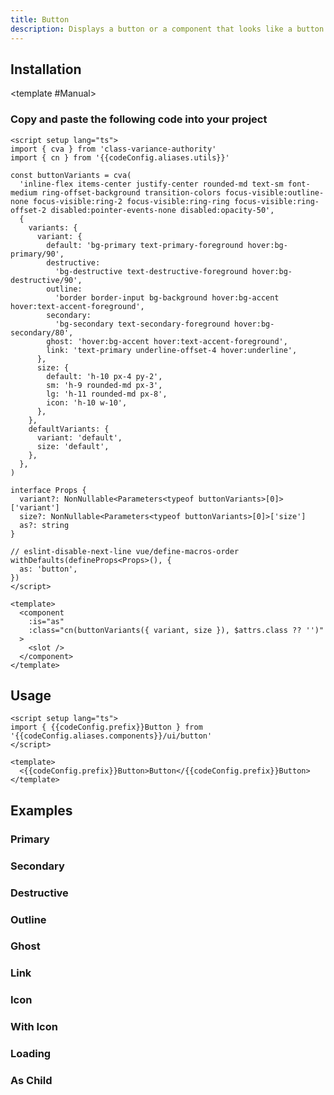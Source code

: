 ```yaml
---
title: Button
description: Displays a button or a component that looks like a button.
---
```


<script setup>
import { useConfigStore } from '@/stores/config'

const { codeConfig } = useConfigStore()
</script>


<ComponentPreview name="ButtonDemo"  /> 

## Installation

<TabPreview name="CLI">
<template #CLI>

```bash
npx shadcn-vue@latest add button
```
</template>

<template #Manual>

<Steps>

### Copy and paste the following code into your project

```vue-vue
<script setup lang="ts">
import { cva } from 'class-variance-authority'
import { cn } from '{{codeConfig.aliases.utils}}'

const buttonVariants = cva(
  'inline-flex items-center justify-center rounded-md text-sm font-medium ring-offset-background transition-colors focus-visible:outline-none focus-visible:ring-2 focus-visible:ring-ring focus-visible:ring-offset-2 disabled:pointer-events-none disabled:opacity-50',
  {
    variants: {
      variant: {
        default: 'bg-primary text-primary-foreground hover:bg-primary/90',
        destructive:
          'bg-destructive text-destructive-foreground hover:bg-destructive/90',
        outline:
          'border border-input bg-background hover:bg-accent hover:text-accent-foreground',
        secondary:
          'bg-secondary text-secondary-foreground hover:bg-secondary/80',
        ghost: 'hover:bg-accent hover:text-accent-foreground',
        link: 'text-primary underline-offset-4 hover:underline',
      },
      size: {
        default: 'h-10 px-4 py-2',
        sm: 'h-9 rounded-md px-3',
        lg: 'h-11 rounded-md px-8',
        icon: 'h-10 w-10',
      },
    },
    defaultVariants: {
      variant: 'default',
      size: 'default',
    },
  },
)

interface Props {
  variant?: NonNullable<Parameters<typeof buttonVariants>[0]>['variant']
  size?: NonNullable<Parameters<typeof buttonVariants>[0]>['size']
  as?: string
}

// eslint-disable-next-line vue/define-macros-order
withDefaults(defineProps<Props>(), {
  as: 'button',
})
</script>

<template>
  <component
    :is="as"
    :class="cn(buttonVariants({ variant, size }), $attrs.class ?? '')"
  >
    <slot />
  </component>
</template>
```

</Steps>
</template>
</TabPreview>

## Usage

```vue-vue
<script setup lang="ts">
import { {{codeConfig.prefix}}Button } from '{{codeConfig.aliases.components}}/ui/button'
</script>

<template>
  <{{codeConfig.prefix}}Button>Button</{{codeConfig.prefix}}Button>
</template>
```


## Examples

### Primary

<ComponentPreview name="ButtonDemo"  /> 


### Secondary

<ComponentPreview name="ButtonSecondaryDemo" />


### Destructive

<ComponentPreview name="ButtonDestructiveDemo" />


### Outline

<ComponentPreview name="ButtonOutlineDemo" />

### Ghost

<ComponentPreview name="ButtonGhostDemo" />

### Link

<ComponentPreview name="ButtonLinkDemo" />

### Icon

<ComponentPreview name="ButtonIconDemo" />

### With Icon

<ComponentPreview name="ButtonWithIconDemo" />

### Loading

<ComponentPreview name="ButtonLoadingDemo" />

### As Child

<ComponentPreview name="ButtonAsChildDemo" />

